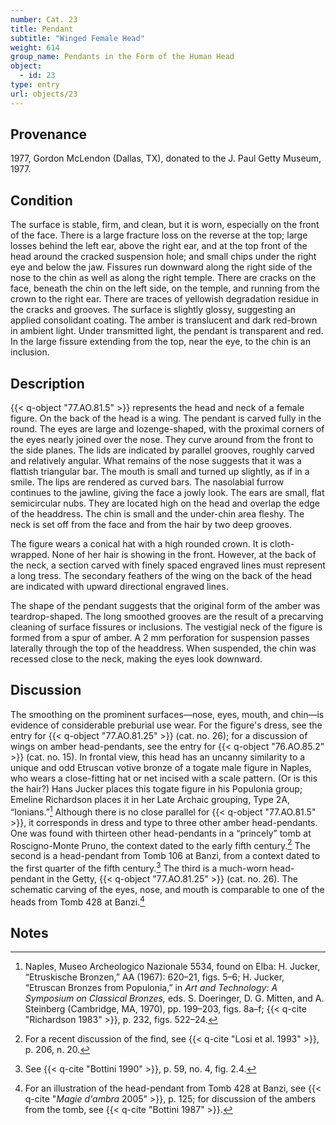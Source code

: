 ```yaml
---
number: Cat. 23
title: Pendant
subtitle: "Winged Female Head"
weight: 614
group_name: Pendants in the Form of the Human Head
object:
  - id: 23
type: entry
url: objects/23
---
```


## Provenance

1977, Gordon McLendon (Dallas, TX), donated to the J. Paul Getty Museum, 1977.

## Condition

The surface is stable, firm, and clean, but it is worn, especially on the front of the face. There is a large fracture loss on the reverse at the top; large losses behind the left ear, above the right ear, and at the top front of the head around the cracked suspension hole; and small chips under the right eye and below the jaw. Fissures run downward along the right side of the nose to the chin as well as along the right temple. There are cracks on the face, beneath the chin on the left side, on the temple, and running from the crown to the right ear. There are traces of yellowish degradation residue in the cracks and grooves. The surface is slightly glossy, suggesting an applied consolidant coating. The amber is translucent and dark red-brown in ambient light. Under transmitted light, the pendant is transparent and red. In the large fissure extending from the top, near the eye, to the chin is an inclusion.

## Description

{{< q-object "77.AO.81.5" >}} represents the head and neck of a female figure. On the back of the head is a wing. The pendant is carved fully in the round. The eyes are large and lozenge-shaped, with the proximal corners of the eyes nearly joined over the nose. They curve around from the front to the side planes. The lids are indicated by parallel grooves, roughly carved and relatively angular. What remains of the nose suggests that it was a flattish triangular bar. The mouth is small and turned up slightly, as if in a smile. The lips are rendered as curved bars. The nasolabial furrow continues to the jawline, giving the face a jowly look. The ears are small, flat semicircular nubs. They are located high on the head and overlap the edge of the headdress. The chin is small and the under-chin area fleshy. The neck is set off from the face and from the hair by two deep grooves.

The figure wears a conical hat with a high rounded crown. It is cloth-wrapped. None of her hair is showing in the front. However, at the back of the neck, a section carved with finely spaced engraved lines must represent a long tress. The secondary feathers of the wing on the back of the head are indicated with upward directional engraved lines.

The shape of the pendant suggests that the original form of the amber was teardrop-shaped. The long smoothed grooves are the result of a precarving cleaning of surface fissures or inclusions. The vestigial neck of the figure is formed from a spur of amber. A 2 mm perforation for suspension passes laterally through the top of the headdress. When suspended, the chin was recessed close to the neck, making the eyes look downward.

## Discussion

The smoothing on the prominent surfaces—nose, eyes, mouth, and chin—is evidence of considerable preburial use wear. For the figure's dress, see the entry for {{< q-object "77.AO.81.25" >}} (cat. no. 26); for a discussion of wings on amber head-pendants, see the entry for {{< q-object "76.AO.85.2" >}} (cat. no. 15). In frontal view, this head has an uncanny similarity to a unique and odd Etruscan votive bronze of a togate male figure in Naples, who wears a close-fitting hat or net incised with a scale pattern. (Or is this the hair?) Hans Jucker places this togate figure in his Populonia group; Emeline Richardson places it in her Late Archaic grouping, Type 2A, “Ionians.”[^1] Although there is no close parallel for {{< q-object "77.AO.81.5" >}}, it corresponds in dress and type to three other amber head-pendants. One was found with thirteen other head-pendants in a “princely” tomb at Roscigno-Monte Pruno, the context dated to the early fifth century.[^2] The second is a head-pendant from Tomb 106 at Banzi, from a context dated to the first quarter of the fifth century.[^3] The third is a much-worn head-pendant in the Getty, {{< q-object "77.AO.81.25" >}} (cat. no. 26). The schematic carving of the eyes, nose, and mouth is comparable to one of the heads from Tomb 428 at Banzi.[^4]

## Notes

[^1]:Naples, Museo Archeologico Nazionale 5534, found on Elba: H. Jucker, “Etruskische Bronzen,” AA (1967): 620–21, figs. 5–6; H. Jucker, “Etruscan Bronzes from Populonia,” in *Art and Technology: A Symposium on Classical Bronzes,* eds. S. Doeringer, D. G. Mitten, and A. Steinberg (Cambridge, MA, 1970), pp. 199–203, figs. 8a–f; {{< q-cite "Richardson 1983" >}}, p. 232, figs. 522–24.

[^2]:For a recent discussion of the find, see {{< q-cite "Losi et al. 1993" >}}, p. 206, n. 20.

[^3]:See {{< q-cite "Bottini 1990" >}}, p. 59, no. 4, fig. 2.4.

[^4]:For an illustration of the head-pendant from Tomb 428 at Banzi, see {{< q-cite "*Magie d'ambra* 2005" >}}, p. 125; for discussion of the ambers from the tomb, see {{< q-cite "Bottini 1987" >}}.
